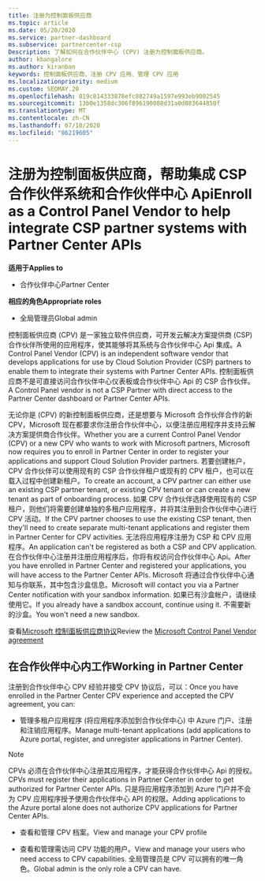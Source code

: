 ```yaml
---
title: 注册为控制面板供应商
ms.topic: article
ms.date: 05/20/2020
ms.service: partner-dashboard
ms.subservice: partnercenter-csp
Description: 了解如何在合作伙伴中心 (CPV) 注册为控制面板供应商。
author: kbangalore
ms.author: kiranban
keywords: 控制面板供应商、注册 CPV 应用、管理 CPV 应用
ms.localizationpriority: medium
ms.custom: SEOMAY.20
ms.openlocfilehash: 819c814333878efc882749a1597e993eb9002545
ms.sourcegitcommit: 13b0e1358dc306f896190088d31a0d883644850f
ms.translationtype: MT
ms.contentlocale: zh-CN
ms.lasthandoff: 07/10/2020
ms.locfileid: "86219605"
---
```

# <a name="enroll-as-a-control-panel-vendor-to-help-integrate-csp-partner-systems-with-partner-center-apis"></a><span data-ttu-id="e7ad6-104">注册为控制面板供应商，帮助集成 CSP 合作伙伴系统和合作伙伴中心 Api</span><span class="sxs-lookup"><span data-stu-id="e7ad6-104">Enroll as a Control Panel Vendor to help integrate CSP partner systems with Partner Center APIs</span></span>

<span data-ttu-id="e7ad6-105">**适用于**</span><span class="sxs-lookup"><span data-stu-id="e7ad6-105">**Applies to**</span></span>

- <span data-ttu-id="e7ad6-106">合作伙伴中心</span><span class="sxs-lookup"><span data-stu-id="e7ad6-106">Partner Center</span></span>

<span data-ttu-id="e7ad6-107">**相应的角色**</span><span class="sxs-lookup"><span data-stu-id="e7ad6-107">**Appropriate roles**</span></span>

- <span data-ttu-id="e7ad6-108">全局管理员</span><span class="sxs-lookup"><span data-stu-id="e7ad6-108">Global admin</span></span>

<span data-ttu-id="e7ad6-109">控制面板供应商 (CPV) 是一家独立软件供应商，可开发云解决方案提供商 (CSP) 合作伙伴所使用的应用程序，使其能够将其系统与合作伙伴中心 Api 集成。</span><span class="sxs-lookup"><span data-stu-id="e7ad6-109">A Control Panel Vendor (CPV) is an independent software vendor that develops applications for use by Cloud Solution Provider (CSP) partners to enable them to integrate their systems with Partner Center APIs.</span></span> <span data-ttu-id="e7ad6-110">控制面板供应商不是可直接访问合作伙伴中心仪表板或合作伙伴中心 Api 的 CSP 合作伙伴。</span><span class="sxs-lookup"><span data-stu-id="e7ad6-110">A Control Panel vendor is not a CSP Partner with direct access to the Partner Center dashboard or Partner Center APIs.</span></span>

<span data-ttu-id="e7ad6-111">无论你是 (CPV) 的新控制面板供应商，还是想要与 Microsoft 合作伙伴合作的新 CPV，Microsoft 现在都要求你注册合作伙伴中心，以便注册应用程序并支持云解决方案提供商合作伙伴。</span><span class="sxs-lookup"><span data-stu-id="e7ad6-111">Whether you are a current Control Panel Vendor (CPV) or a new CPV who wants to work with Microsoft partners, Microsoft now requires you to enroll in Partner Center in order to register your applications and support Cloud Solution Provider partners.</span></span> <span data-ttu-id="e7ad6-112">若要创建帐户，CPV 合作伙伴可以使用现有的 CSP 合作伙伴租户或现有的 CPV 租户，也可以在载入过程中创建新租户。</span><span class="sxs-lookup"><span data-stu-id="e7ad6-112">To create an account, a CPV partner can either use an existing CSP partner tenant, or existing CPV tenant or can create a new tenant as part of onboarding process.</span></span> <span data-ttu-id="e7ad6-113">如果 CPV 合作伙伴选择使用现有的 CSP 租户，则他们将需要创建单独的多租户应用程序，并将其注册到合作伙伴中心进行 CPV 活动。</span><span class="sxs-lookup"><span data-stu-id="e7ad6-113">If the CPV partner chooses to use the existing CSP tenant, then they'll need to create separate multi-tenant applications and register them in Partner Center for CPV activities.</span></span> <span data-ttu-id="e7ad6-114">无法将应用程序注册为 CSP 和 CPV 应用程序。</span><span class="sxs-lookup"><span data-stu-id="e7ad6-114">An application can't be registered as both a CSP and CPV application.</span></span> <span data-ttu-id="e7ad6-115">在合作伙伴中心注册并注册应用程序后，你将有权访问合作伙伴中心 Api。</span><span class="sxs-lookup"><span data-stu-id="e7ad6-115">After you have enrolled in Partner Center and registered your applications, you will have access to the Partner Center APIs.</span></span>  <span data-ttu-id="e7ad6-116">Microsoft 将通过合作伙伴中心通知与你联系，其中包含沙盒信息。</span><span class="sxs-lookup"><span data-stu-id="e7ad6-116">Microsoft will contact you via a Partner Center notification with your sandbox information.</span></span> <span data-ttu-id="e7ad6-117">如果已有沙盒帐户，请继续使用它。</span><span class="sxs-lookup"><span data-stu-id="e7ad6-117">If you already have a sandbox account, continue using it.</span></span> <span data-ttu-id="e7ad6-118">不需要新的沙盒。</span><span class="sxs-lookup"><span data-stu-id="e7ad6-118">You won't need a new sandbox.</span></span>

<span data-ttu-id="e7ad6-119">查看[Microsoft 控制面板供应商协议](https://go.microsoft.com/fwlink/?linkid=2055198)</span><span class="sxs-lookup"><span data-stu-id="e7ad6-119">Review the [Microsoft Control Panel Vendor agreement](https://go.microsoft.com/fwlink/?linkid=2055198)</span></span>


## <a name="working-in-partner-center"></a><span data-ttu-id="e7ad6-120">在合作伙伴中心内工作</span><span class="sxs-lookup"><span data-stu-id="e7ad6-120">Working in Partner Center</span></span>
<span data-ttu-id="e7ad6-121">注册到合作伙伴中心 CPV 经验并接受 CPV 协议后，可以：</span><span class="sxs-lookup"><span data-stu-id="e7ad6-121">Once you have enrolled in the Partner Center CPV experience and accepted the CPV agreement, you can:</span></span>

- <span data-ttu-id="e7ad6-122">管理多租户应用程序 (将应用程序添加到合作伙伴中心) 中 Azure 门户、注册和注销应用程序。</span><span class="sxs-lookup"><span data-stu-id="e7ad6-122">Manage multi-tenant applications (add applications to Azure portal, register, and unregister applications in Partner Center).</span></span>

>[!Note] 
><span data-ttu-id="e7ad6-123">CPVs 必须在合作伙伴中心注册其应用程序，才能获得合作伙伴中心 Api 的授权。</span><span class="sxs-lookup"><span data-stu-id="e7ad6-123">CPVs must register their applications in Partner Center in order to get authorized for Partner Center APIs.</span></span> <span data-ttu-id="e7ad6-124">只是将应用程序添加到 Azure 门户并不会为 CPV 应用程序授予使用合作伙伴中心 API 的权限。</span><span class="sxs-lookup"><span data-stu-id="e7ad6-124">Adding applications to the Azure portal alone does not authorize CPV applications for Partner Center APIs.</span></span> 

- <span data-ttu-id="e7ad6-125">查看和管理 CPV 档案。</span><span class="sxs-lookup"><span data-stu-id="e7ad6-125">View and manage your CPV profile</span></span> 

- <span data-ttu-id="e7ad6-126">查看和管理需访问 CPV 功能的用户。</span><span class="sxs-lookup"><span data-stu-id="e7ad6-126">View and manage your users who need access to CPV capabilities.</span></span> <span data-ttu-id="e7ad6-127">全局管理员是 CPV 可以拥有的唯一角色。</span><span class="sxs-lookup"><span data-stu-id="e7ad6-127">Global admin is the only role a CPV can have.</span></span>


